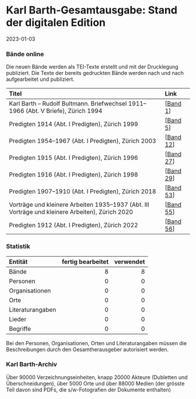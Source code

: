 # Karl Barth-Gesamtausgabe: Stand der digitalen Edition

2023-01-03

### Bände online
Die neuen Bände werden als TEI-Texte erstellt und mit der Drucklegung publiziert. Die Texte der bereits gedruckten Bände werden nach und nach aufgearbeitet und publiziert.

|Titel |Link |
|:-----|:----|
| Karl Barth – Rudolf Bultmann. Briefwechsel 1911–1966 (Abt. V Briefe), Zürich 1994 | [[Band 1](https://kbga.karl-barth.ch/volume/1)] |
| Predigten 1914 (Abt. I Predigten), Zürich 1999 | [[Band 5](https://kbga.karl-barth.ch/volume/5)] |
| Predigten 1954–1967 (Abt. I Predigten), Zürich 2003 | [[Band 12](https://kbga.karl-barth.ch/volume/12)] |
| Predigten 1915 (Abt. I Predigten), Zürich 1996 | [[Band 27](https://kbga.karl-barth.ch/volume/27)] |
| Predigten 1916 (Abt. I Predigten), Zürich 1998 | [[Band 29](https://kbga.karl-barth.ch/volume/29)] |
| Predigten 1907–1910 (Abt. I Predigten), Zürich 2018 | [[Band 53](https://kbga.karl-barth.ch/volume/53)] |
| Vorträge und kleinere Arbeiten 1935–1937 (Abt. III Vorträge und kleinere Arbeiten), Zürich 2020 | [[Band 55](https://kbga.karl-barth.ch/volume/55)] |
| Predigten 1912 (Abt. I Predigten), Zürich 2022 | [[Band 56](https://kbga.karl-barth.ch/volume/56)] |

### Statistik
|Entität|fertig bearbeitet|verwendet|
|:---|---:|---:|
|Bände | 8 |8 |
|Personen | 0 |0 |
|Organisationen | 0 |0 |
|Orte | 0 |0 |
|Literaturangaben | 0 |0 |
|Lieder | 0 |0 |
|Begriffe | 0 |0 |

Bei den Personen, Organisationen, Orten und Literaturangaben müssen die Beschreibungen durch den Gesamtherausgeber autorisiert werden.

### Karl Barth-Archiv
Über 90000 Verzeichnungseinheiten, knapp 20000 Akteure (Dubletten und Überschneidungen), über 5000 Orte und über 88000 Medien (der grösste Teil davon sind PDFs, die s/w-Fotografien der Dokumente enthalten)
